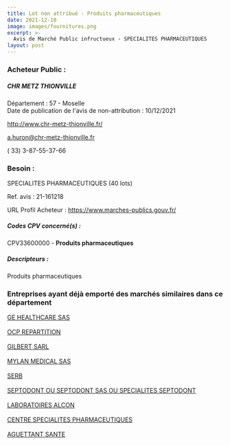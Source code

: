 ```yaml
---
title: Lot non attribué - Produits pharmaceutiques
date: 2021-12-10
image: images/fournitures.png
excerpt: >-
  Avis de Marché Public infructueux - SPECIALITES PHARMACEUTIQUES
layout: post
---
```


### Acheteur Public :
##### CHR METZ THIONVILLE
Département : 57 - Moselle<br/>
Date de publication de l'avis de non-attribution : 10/12/2021


http://www.chr-metz-thionville.fr/

a.huron@chr-metz-thionville.fr

( 33) 3-87-55-37-66
### Besoin :

SPECIALITES PHARMACEUTIQUES (40 lots)

Ref. avis : 21-161218

URL Profil Acheteur : https://www.marches-publics.gouv.fr/

##### Codes CPV concerné(s) :
CPV33600000 - **Produits pharmaceutiques** <br/>

##### Descripteurs :
Produits pharmaceutiques <br/>

### Entreprises ayant déjà emporté des marchés similaires dans ce département
<a href="/entreprise-544/siren-303215123">GE HEALTHCARE SAS</a><br/><br/>
<a href="/entreprise-553/siren-388698201">OCP REPARTITION</a><br/><br/>
<a href="/entreprise-557/siren-410960041">GILBERT SARL</a><br/><br/>
<a href="/entreprise-562/siren-443747977">MYLAN MEDICAL SAS</a><br/><br/>
<a href="/entreprise-572/siren-552005241">SERB</a><br/><br/>
<a href="/entreprise-572/siren-552139677">SEPTODONT OU SEPTODONT SAS OU SPECIALITES SEPTODONT</a><br/><br/>
<a href="/entreprise-573/siren-652009044">LABORATOIRES ALCON</a><br/><br/>
<a href="/entreprise-581/siren-857200521">CENTRE SPECIALITES PHARMACEUTIQUES</a><br/><br/>
<a href="/entreprise-582/siren-954507943">AGUETTANT SANTE</a><br/><br/>
